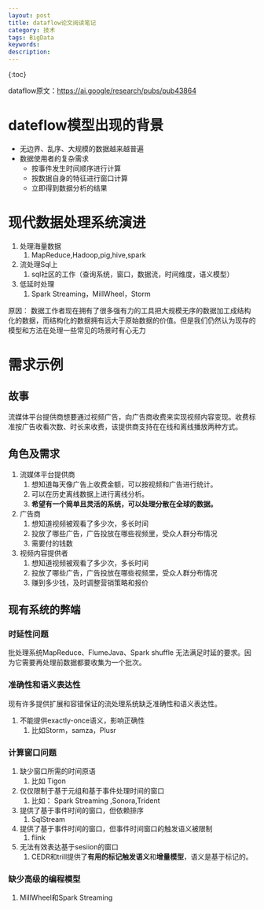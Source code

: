 ```yaml
---
layout: post
title: dataflow论文阅读笔记
category: 技术
tags: BigData
keywords: 
description: 
---
```

 
{:toc}


dataflow原文：<https://ai.google/research/pubs/pub43864>

# dateflow模型出现的背景

 - 无边界、乱序、大规模的数据越来越普遍
 - 数据使用者的复杂需求
    - 按事件发生时间顺序进行计算
    - 按数据自身的特征进行窗口计算
    - 立即得到数据分析的结果


# 现代数据处理系统演进

1. 处理海量数据
   1. MapReduce,Hadoop,pig,hive,spark
2. 流处理Sql上
   1. sql社区的工作（查询系统，窗口，数据流，时间维度，语义模型）
3. 低延时处理
   1. Spark Streaming，MillWheel，Storm


原因： 数据工作者现在拥有了很多强有力的工具把大规模无序的数据加工成结构化的数据，而结构化的数据拥有远大于原始数据的价值。但是我们仍然认为现存的模型和方法在处理一些常见的场景时有心无力


# 需求示例

## 故事

 流媒体平台提供商想要通过视频广告，向广告商收费来实现视频内容变现。收费标准按广告收看次数、时长来收费，该提供商支持在在线和离线播放两种方式。

## 角色及需求
1. 流媒体平台提供商
   1. 想知道每天像广告上收费金额，可以按视频和广告进行统计。
   2. 可以在历史离线数据上进行离线分析。
   3. **希望有一个简单且灵活的系统，可以处理分散在全球的数据。**
2. 广告商
   1. 想知道视频被观看了多少次，多长时间
   2. 投放了哪些广告，广告投放在哪些视频里，受众人群分布情况
   3. 需要付的钱数
3. 视频内容提供者
   1. 想知道视频被观看了多少次，多长时间
   2. 投放了哪些广告，广告投放在哪些视频里，受众人群分布情况
   3. 赚到多少钱，及时调整营销策略和报价

## 现有系统的弊端

### 时延性问题

批处理系统MapReduce、FlumeJava、Spark shuffle 无法满足时延的要求。因为它需要再处理前数据都要收集为一个批次。

### 准确性和语义表达性

现有许多提供扩展和容错保证的流处理系统缺乏准确性和语义表达性。

1. 不能提供exactly-once语义，影响正确性
   1. 比如Storm，samza，Plusr

### 计算窗口问题

1. 缺少窗口所需的时间原语
   1. 比如 Tigon
2. 仅仅限制于基于元组和基于事件处理时间的窗口
   1. 比如： Spark Streaming ,Sonora,Trident
3. 提供了基于事件时间的窗口，但依赖排序
   1. SqlStream
4. 提供了基于事件时间的窗口，但事件时间窗口的触发语义被限制
   1. flink
5. 无法有效表达基于sesiion的窗口
   1. CEDR和trill提供了**有用的标记触发语义**和**增量模型**，语义是基于标记的。
### 缺少高级的编程模型
   1. MillWheel和Spark Streaming





